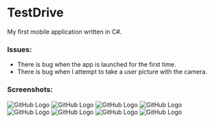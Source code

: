 # TestDrive
My first mobile application written in C#.
### Issues:
* There is bug when the app is launched for the first time.
* There is bug when I attempt to take a user picture with the camera.
### Screenshots:
![GitHub Logo](TestDrive/TestDrive/Prints/Screenshot_1540558597.png=480x320)
![GitHub Logo](TestDrive/TestDrive/Prints/Screenshot_1541085386.png=480x320)
![GitHub Logo](TestDrive/TestDrive/Prints/Screenshot_1541085415.png=480x320)
![GitHub Logo](TestDrive/TestDrive/Prints/Screenshot_1541085423.png=480x320)
![GitHub Logo](TestDrive/TestDrive/Prints/Screenshot_1541085439.png=480x320)
![GitHub Logo](TestDrive/TestDrive/Prints/Screenshot_1541085454.png=480x320)
![GitHub Logo](TestDrive/TestDrive/Prints/Screenshot_1541085471.png=480x320)
![GitHub Logo](TestDrive/TestDrive/Prints/Screenshot_1541085495.png=480x320)
	

